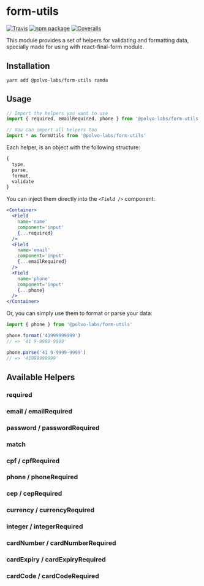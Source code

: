 # form-utils

[![Travis][build-badge]][build]
[![npm package][npm-badge]][npm]
[![Coveralls][coveralls-badge]][coveralls]

This module provides a set of helpers for validating and formatting data,
specially made for using with react-final-form module.

## Installation

`yarn add @polvo-labs/form-utils ramda`

## Usage

```js
// Import the helpers you want to use
import { required, emailRequired, phone } from '@polvo-labs/form-utils'

// You can import all helpers too
import * as formUtils from '@polvo-labs/form-utils'
```

Each helper, is an object with the following structure:

```js
{
  type,
  parse,
  format,
  validate
}
```

You can inject them directly into the `<Field />` component:

```jsx
<Container>
  <Field
    name='name'
    component='input'
    {...required}
  />
  <Field
    name='email'
    component='input'
    {...emailRequired}
  />
  <Field
    name='phone'
    component='input'
    {...phone}
  />
</Container>
```

Or, you can simply use them to format or parse your data:

```js
import { phone } from '@polvo-labs/form-utils'

phone.format('41999999999')
// => '41 9-9999-9999'

phone.parse('41 9-9999-9999')
// => '41999999999'
```

## Available Helpers

### required

### email / emailRequired

### password / passwordRequired

### match

### cpf / cpfRequired

### phone / phoneRequired

### cep / cepRequired

### currency / currencyRequired

### integer / integerRequired

### cardNumber / cardNumberRequired

### cardExpiry / cardExpiryRequired

### cardCode / cardCodeRequired

[build-badge]: https://img.shields.io/travis/user/repo/master.png?style=flat-square
[build]: https://travis-ci.org/user/repo

[npm-badge]: https://img.shields.io/npm/v/npm-package.png?style=flat-square
[npm]: https://www.npmjs.org/package/npm-package

[coveralls-badge]: https://img.shields.io/coveralls/user/repo/master.png?style=flat-square
[coveralls]: https://coveralls.io/github/user/repo
